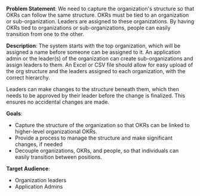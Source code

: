 **Problem Statement**:
We need to capture the organization's structure so that OKRs can follow the same structure. OKRs must be tied to an organization or sub-organization. Leaders are assigned to these organizations. By having OKRs tied to organizations or sub-organizations, people can easily transition from one to the other.

**Description**:
The system starts with the top organization, which will be assigned a name before someone can be assigned to it. An application admin or the leader(s) of the organization can create sub-organizations and assign leaders to them. An Excel or CSV file should allow for easy upload of the org structure and the leaders assigned to each organization, with the correct hierarchy.

Leaders can make changes to the structure beneath them, which then needs to be approved by their leader before the change is finalized. This ensures no accidental changes are made.

**Goals**:

- Capture the structure of the organization so that OKRs can be linked to higher-level organizational OKRs.
- Provide a process to manage the structure and make significant changes, if needed
- Decouple organizations, OKRs, and people, so that individuals can easily transition between positions.

**Target Audience**:

- Organization leaders
- Application Admins
